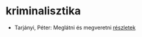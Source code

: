 # kriminalisztika

- Tarjányi, Péter: Meglátni és megveretni [részletek](_details/%7Bopf.creator%7D.md#id_478)
